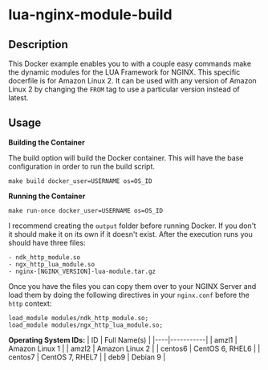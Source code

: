 # lua-nginx-module-build

## Description

This Docker example enables you to with a couple easy commands make the dynamic modules for the LUA Framework for NGINX. This specific docerfile is for Amazon Linux 2. It can be used with any version of Amazon Linux 2 by changing the `FROM` tag to use a particular version instead of latest.

## Usage

**Building the Container**

The build option will build the Docker container. This will have the base configuration in order to run the build script.

`make build docker_user=USERNAME os=OS_ID`

**Running the Container**

`make run-once docker_user=USERNAME os=OS_ID`

I recommend creating the `output` folder before running Docker. If you don't it should make it on its own if it doesn't exist. After the execution runs you should have three files:

    - ndk_http_module.so
    - ngx_http_lua_module.so
    - nginx-[NGINX_VERSION]-lua-module.tar.gz

Once you have the files you can copy them over to your NGINX Server and load them by doing the following directives in your `nginx.conf` before the `http` context:

````
load_module modules/ndk_http_module.so;
load_module modules/ngx_http_lua_module.so;
````

**Operating System IDs:**
| ID | Full Name(s) |
|----|-----------|
| amzl1 | Amazon Linux 1 |
| amzl2 | Amazon Linux 2 |
| centos6 | CentOS 6, RHEL6 |
| centos7 | CentOS 7, RHEL7 |
| deb9 | Debian 9 |
